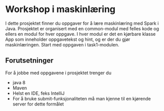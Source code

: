 # Workshop i maskinlæring
I dette prosjektet finner du oppgaver for å lære maskinlæring med Spark i Java. 
Prosjektet er organisert med en common-modul med felles kode og ellers en modul for hver oppgave. 
I hver modul er det en kjørbare klasse App som inneholder oppgavetekst og hint, og er der du gjør maskinlæringen.
Start med oppgaven i task1-modulen.

## Forutsetninger
For å jobbe med oppgavene i prosjektet trenger du
* java 8
* Maven
* Helst en IDE, feks IntelliJ
* For å bruke submit-funksjonaliteten må man kjenne til en kjørende server for dette formålet

